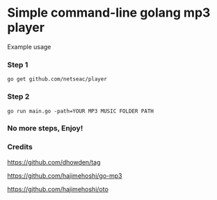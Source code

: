 # Simple command-line golang mp3 player
Example usage

### Step 1

```
go get github.com/netseac/player
```

### Step 2

```
go run main.go -path=YOUR MP3 MUSIC FOLDER PATH
```

### No more steps, Enjoy!

### Credits
https://github.com/dhowden/tag

https://github.com/hajimehoshi/go-mp3

https://github.com/hajimehoshi/oto
